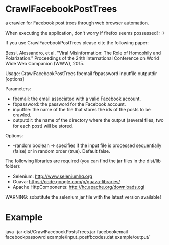# CrawlFacebookPostTrees
a crawler for Facebook post trees through web browser automation.

When executing the application, don't worry if firefox seems possessed! :-)

If you use CrawlFacebookPostTrees please cite the following paper:

Bessi, Alessandro, et al. "Viral Misinformation: The Role of Homophily and Polarization." Proceedings of the 24th International Conference on World Wide Web Companion (WWW), 2015.

Usage:
 CrawlFacebookPostTrees fbemail fbpassword inputfile outputdir [options]

Parameters:
- fbemail: the email associated with a valid Facebook account.
- fbpassword: the password for the Facebook account.
- inputfile: the name of the file that stores the ids of the posts to be crawled.
- outputdir: the name of the directory where the output (several files, two for each post) will be stored.

Options:
- -random boolean  ->  specifies if the input file is processed sequentially (false) or in random order (true). Default false.



The following libraries are required (you can find the jar files in the dist/lib folder):

- Selenium: http://www.seleniumhq.org
- Guava: https://code.google.com/p/guava-libraries/
- Apache HttpComponents: http://hc.apache.org/downloads.cgi

WARNING: sobstitute the selenium jar file with the latest version available!

# Example

java -jar dist/CrawlFacebookPostsTrees.jar facebookemail facebookpassowrd example/input_postfbcodes.dat example/output/
